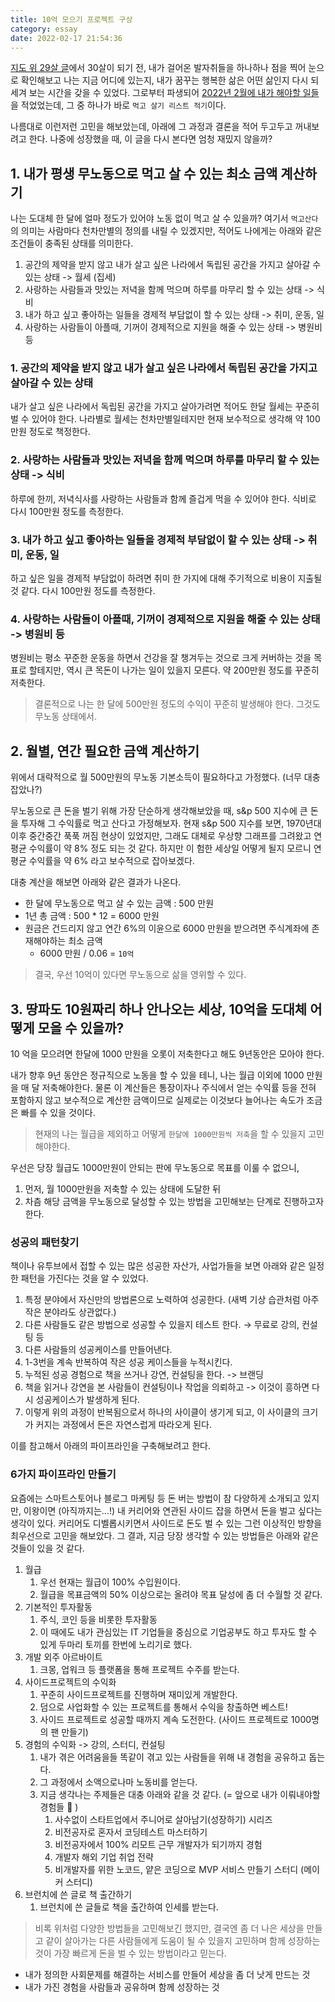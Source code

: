 ```yaml
---
title: 10억 모으기 프로젝트 구상
category: essay
date: 2022-02-17 21:54:36
---
```



[지도 위 29살 글](https://blog.mhson.world/2022/01/23/essays/essay-flashmap-2022/)에서 30살이 되기 전, 내가 걸어온 발자취들을 하나하나 점을 찍어 눈으로 확인해보고 나는 지금 어디에 있는지, 내가 꿈꾸는 행복한 삶은 어떤 삶인지 다시 되세겨 보는 시간을 갖을 수 있었다. 그로부터 파생되어 [2022년 2월에 내가 해야할 일들](https://blog.mhson.world/2022/02/02/daily-review/review-20220202/)을 적었었는데, 그 중 하나가 바로 `먹고 살기 리스트 적기`이다. 

나름대로 이런저런 고민을 해보았는데, 아래에 그 과정과 결론을 적어 두고두고 꺼내보려고 한다. 나중에 성장했을 때, 이 글을 다시 본다면 엄청 재밌지 않을까? 

## 1. 내가 평생 무노동으로 먹고 살 수 있는 최소 금액 계산하기
나는 도대체 한 달에 얼마 정도가 있어야 노동 없이 먹고 살 수 있을까? 여기서 `먹고산다`의 의미는 사람마다 천차만별의 정의를 내릴 수 있겠지만, 적어도 나에게는 아래와 같은 조건들이 충족된 상태를 의미한다. 

1. 공간의 제약을 받지 않고 내가 살고 싶은 나라에서 독립된 공간을 가지고 살아갈 수 있는 상태 -> 월세 (집세)
2. 사랑하는 사람들과 맛있는 저녁을 함께 먹으며 하루를 마무리 할 수 있는 상태 -> 식비
3. 내가 하고 싶고 좋아하는 일들을 경제적 부담없이 할 수 있는 상태 -> 취미, 운동, 일
4. 사랑하는 사람들이 아플때, 기꺼이 경제적으로 지원을 해줄 수 있는 상태 -> 병원비 등

### 1. 공간의 제약을 받지 않고 내가 살고 싶은 나라에서 독립된 공간을 가지고 살아갈 수 있는 상태 
내가 살고 싶은 나라에서 독립된 공간을 가지고 살아가려면 적어도 한달 월세는 꾸준히 벌 수 있어야 한다. 나라별로 월세는 천차만별일테지만 현재 보수적으로 생각해 약 100만원 정도로 책정한다. 

### 2. 사랑하는 사람들과 맛있는 저녁을 함께 먹으며 하루를 마무리 할 수 있는 상태 -> 식비
하루에 한끼, 저녁식사를 사랑하는 사람들과 함께 즐겁게 먹을 수 있어야 한다. 식비로 다시 100만원 정도를 측정한다. 

### 3. 내가 하고 싶고 좋아하는 일들을 경제적 부담없이 할 수 있는 상태 -> 취미, 운동, 일
하고 싶은 일을 경제적 부담없이 하려면 취미 한 가지에 대해 주기적으로 비용이 지출될 것 같다. 다시 100만원 정도를 측정한다. 

### 4. 사랑하는 사람들이 아플때, 기꺼이 경제적으로 지원을 해줄 수 있는 상태 -> 병원비 등
병원비는 평소 꾸준한 운동을 하면서 건강을 잘 챙겨두는 것으로 크게 커버하는 것을 목표로 할테지만, 역시 큰 목돈이 나가는 일이 있을지 모른다. 약 200만원 정도를 꾸준히 저축한다.

> 결론적으로 나는 한 달에 500만원 정도의 수익이 꾸준히 발생해야 한다. 그것도 무노동 상태에서.


## 2. 월별, 연간 필요한 금액 계산하기
위에서 대략적으로 월 500만원의 무노동 기본소득이 필요하다고 가정했다. (너무 대충잡았나?)

무노동으로 큰 돈을 벌기 위해 가장 단순하게 생각해보았을 때, s&p 500 지수에 큰 돈을 투자해 그 수익률로 먹고 산다고 가정해보자. 현재 s&p 500 지수를 보면, 1970년대 이후 중간중간 푹푹 꺼짐 현상이 있었지만, 그래도 대체로 우상향 그래프를 그려왔고 연 평균 수익률이 약 8% 정도 되는 것 같다. 하지만 이 험한 세상일 어떻게 될지 모르니 연 평균 수익률을 약 6% 라고 보수적으로 잡아보겠다.

대충 계산을 해보면 아래와 같은 결과가 나온다. 
- 한 달에 무노동으로 먹고 살 수 있는 금액 : 500 만원
- 1년 총 금액 : 500 * 12 = 6000 만원
- 원금은 건드리지 않고 연간 6%의 이윤으로 6000 만원을 받으려면 주식계좌에 존재해야하는 최소 금액
  - 6000 만원 / 0.06 = `10억`

> 결국, 우선 10억이 있다면 무노동으로 삶을 영위할 수 있다. 


## 3. 땅파도 10원짜리 하나 안나오는 세상, 10억을 도대체 어떻게 모을 수 있을까? 
10 억을 모으려면 한달에 1000 만원을 오롯이 저축한다고 해도 9년동안은 모아야 한다.

내가 향후 9년 동안은 정규직으로 노동을 할 수 있을 테니, 나는 월급 이외에 1000 만원을 매 달 저축해야한다. 물론 이 계산들은 통장이자나 주식에서 얻는 수익률 등을 전혀 포함하지 않고 보수적으로 계산한 금액이므로 실제로는 이것보다 늘어나는 속도가 조금은 빠를 수 있을 것이다. 

> 현재의 나는 월급을 제외하고 어떻게 `한달에 1000만원씩 저축`을 할 수 있을지 고민해야한다. 


우선은 당장 월급도 1000만원이 안되는 판에 무노동으로 목표를 이룰 수 없으니,
1. 먼저, 월 1000만원을 저축할 수 있는 상태에 도달한 뒤
2. 차츰 해당 금액을 무노동으로 달성할 수 있는 방법을 고민해보는 단계로 진행하고자 한다. 

### 성공의 패턴찾기
책이나 유투브에서 접할 수 있는 많은 성공한 자산가, 사업가들을 보면 아래와 같은 일정한 패턴을 가진다는 것을 알 수 있었다.

1. 특정 분야에서 자신만의 방법론으로 노력하여 성공한다. (새벽 기상 습관처럼 아주 작은 분야라도 상관없다.)
2. 다른 사람들도 같은 방법으로 성공할 수 있을지 테스트 한다. → 무료로 강의, 컨설팅 등
3. 다른 사람들의 성공케이스를 만들어낸다.
4. 1-3번을 계속 반복하여 작은 성공 케이스들을 누적시킨다.
5. 누적된 성공 경험으로 책을 쓰거나 강연, 컨설팅을 한다. -> 브랜딩
6. 책을 읽거나 강연을 본 사람들이 컨설팅이나 작업을 의뢰하고 -> 이것이 흥하면 다시 성공케이스가 발생하게 된다.
7. 이렇게 위의 과정이 반복됨으로서 하나의 사이클이 생기게 되고, 이 사이클의 크기가 커지는 과정에서 돈은 자연스럽게 따라오게 된다.

이를 참고해서 아래의 파이프라인을 구축해보려고 한다. 

### 6가지 파이프라인 만들기
요즘에는 스마트스토어나 블로그 마케팅 등 돈 버는 방법이 참 다양하게 소개되고 있지만, 이왕이면 (아직까지는...!) 내 커리어와 연관된 사이드 잡을 하면서 돈을 벌고 싶다는 생각이 있다. 커리어도 디벨롭시키면서 사이드로 돈도 벌 수 있는 그런 이상적인 방향을 최우선으로 고민을 해보았다. 그 결과, 지금 당장 생각할 수 있는 방법들은 아래와 같은 것들이 있을 것 같다.

1. 월급
   1. 우선 현재는 월급이 100% 수입원이다. 
   2. 월급을 목표금액의 50% 이상으로는 올려야 목표 달성에 좀 더 수월할 것 같다. 
2. 기본적인 투자활동
   1. 주식, 코인 등을 비롯한 투자활동
   2. 이 때에도 내가 관심있는 IT 기업들을 중심으로 기업공부도 하고 투자도 할 수 있게 두마리 토끼를 한번에 노리기로 했다. 
3. 개발 외주 아르바이트
   1. 크몽, 업워크 등 플랫폼을 통해 프로젝트 수주를 받는다. 
4. 사이드프로젝트의 수익화
   1. 꾸준히 사이드프로젝트를 진행하며 재미있게 개발한다. 
   2. 덤으로 사업화할 수 있는 프로젝트를 통해서 수익을 창출하면 베스트!
   3. 사이드 프로젝트로 성공할 때까지 계속 도전한다. (사이드 프로젝트로 1000명의 팬 만들기)
5. 경험의 수익화 -> 강의, 스터디, 컨설팅
   1. 내가 겪은 어려움을들 똑같이 겪고 있는 사람들을 위해 내 경험을 공유하고 돕는다. 
   2. 그 과정에서 소액으로나마 노동비를 얻는다. 
   3. 지금 생각나는 주제들은 대충 아래와 같을 것 같다. (= 앞으로 내가 이뤄내야할 경험들 💪 )
      1. 사수없이 스타트업에서 주니어로 살아남기(성장하기) 시리즈 
      2. 비전공자로 혼자서 코딩테스트 마스터하기 
      3. 비전공자에서 100% 리모트 근무 개발자가 되기까지 경험
      4. 개발자 해외 기업 취업 전략
      5. 비개발자를 위한 노코드, 얕은 코딩으로 MVP 서비스 만들기 스터디 (메이커 스터디)
6. 브런치에 쓴 글로 책 출간하기
   1. 브런치에 쓴 글들로 책을 출간하여 인세를 받는다. 

> 비록 위처럼 다양한 방법들을 고민해보긴 했지만, 결국엔 좀 더 나은 세상을 만들고 같이 살아가는 다른 사람들에게 도움이 될 수 있을지 고민하며 함께 성장하는 것이 가장 빠르게 돈을 벌 수 있는 방법이라고 믿는다. 

- 내가 정의한 사회문제를 해결하는 서비스를 만들어 세상을 좀 더 낫게 만드는 것
- 내가 가진 경험을 사람들과 공유하며 함께 성장하는 것


